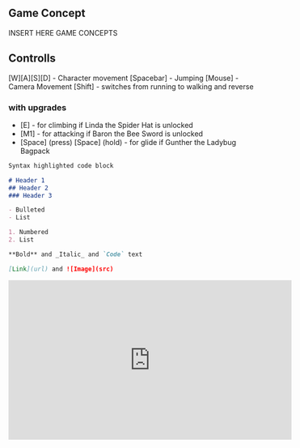 ## Game Concept

INSERT HERE GAME CONCEPTS

## Controlls

[W][A][S][D] - Character movement
[Spacebar] - Jumping
[Mouse] - Camera Movement
[Shift] - switches from running to walking and reverse

### with upgrades
- [E] - for climbing if Linda the Spider Hat is unlocked
- [M1] - for attacking if Baron the Bee Sword is unlocked
- [Space] (press) [Space] (hold) - for glide if Gunther the Ladybug Bagpack

```markdown
Syntax highlighted code block

# Header 1
## Header 2
### Header 3

- Bulleted
- List

1. Numbered
2. List

**Bold** and _Italic_ and `Code` text

[Link](url) and ![Image](src)
```

<iframe width="560" height="315" src="https://www.youtube.com/embed/MVsG1k3KhsU" frameborder="0" allow="accelerometer; autoplay; encrypted-media; gyroscope; picture-in-picture" allowfullscreen></iframe>
